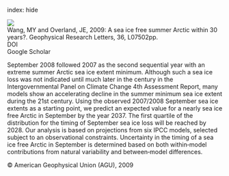 index: hide

<div class="Citation">
    <div class="Citation-thumb CitationThumb-linked"  data-href="https://doi.org/10.1029/2009gl037820">
      <img src="https://static.claimspace.cloud/climate-study-static/refs/thumbs/12/Wang_and_Overland_2009-thumb.png" />
    </div>

  <div class="Citation-body">
    <div class="Citation-text">Wang, MY and Overland, JE, 2009: A sea ice free summer Arctic within 30 years?. <span class="Article-journal">Geophysical Research Letters, </span><span class="Article-volume">36, </span>L07502pp.</div>
    <div class="Citation-links">
      <div class="CitationLink" data-href="https://doi.org/10.1029/2009gl037820">
        <div class="CitationLink-icon CitationLink-Doi"></div>
        <div class="CitationLink-text">DOI</div>
      </div>
      <div class="CitationLink" data-href="https://scholar.google.com/scholar?q=10.1029/2009gl037820">
        <div class="CitationLink-icon CitationLink-Scholar"></div>
        <div class="CitationLink-text">Google Scholar</div>
      </div>
    </div>
  </div>
</div>

September 2008 followed 2007 as the second sequential year with an extreme summer Arctic sea ice extent minimum. Although such a sea ice loss was not indicated until much later in the century in the Intergovernmental Panel on Climate Change 4th Assessment Report, many models show an accelerating decline in the summer minimum sea ice extent during the 21st century. Using the observed 2007/2008 September sea ice extents as a starting point, we predict an expected value for a nearly sea ice free Arctic in September by the year 2037. The first quartile of the distribution for the timing of September sea ice loss will be reached by 2028. Our analysis is based on projections from six IPCC models, selected subject to an observational constraints. Uncertainty in the timing of a sea ice free Arctic in September is determined based on both within‐model contributions from natural variability and between‐model differences.

<div class="Citation-copy">
&copy; American Geophysical Union (AGU), 2009
</div>